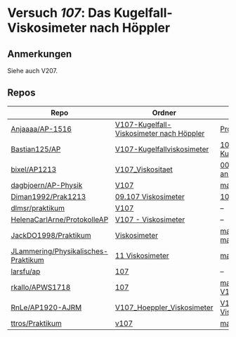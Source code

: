 # Versuch *107*: Das Kugelfall-Viskosimeter nach Höppler

## Anmerkungen
Siehe auch V207.

## Repos

|                                       Repo                                       |                                                                   Ordner                                                                    |                                                                                                                                                PDFs                                                                                                                                                 |
|----------------------------------------------------------------------------------|---------------------------------------------------------------------------------------------------------------------------------------------|-----------------------------------------------------------------------------------------------------------------------------------------------------------------------------------------------------------------------------------------------------------------------------------------------------|
|[Anjaaaa/AP-1516](../repo/Anjaaaa/AP-1516)                                        |[V107-Kugelfall-Viskosimeter nach Höppler](https://github.com/anjabeck/AP-1516/tree/master/V107-Kugelfall-Viskosimeter%20nach%20H%C3%B6ppler)|[Protokoll.pdf](https://docs.google.com/viewer?url=https://raw.githubusercontent.com/Anjaaaa/AP-1516/master/V107-Kugelfall-Viskosimeter%20nach%20H%C3%B6ppler/Protokoll.pdf)                                                                                                                         |
|[Bastian125/AP](../repo/Bastian125/AP)                                            |[V107-Kugelfallviskosimeter](https://github.com/Bastian125/AP/tree/master/V107-Kugelfallviskosimeter)                                        |[107 - Kugelfallviskosimeter.pdf](https://docs.google.com/viewer?url=https://raw.githubusercontent.com/Bastian125/AP/master/Versuche/107%20-%20Kugelfallviskosimeter.pdf)                                                                                                                            |
|[bixel/AP1213](../repo/bixel/AP1213)                                              |[V107_Viskositaet](https://github.com/bixel/AP1213/tree/master/V107_Viskositaet)                                                             |[00_protokoll.pdf](https://docs.google.com/viewer?url=https://raw.githubusercontent.com/bixel/AP1213/master/V107_Viskositaet/00_protokoll.pdf)<br/>[anleitung_V107.pdf](https://docs.google.com/viewer?url=https://raw.githubusercontent.com/bixel/AP1213/master/V107_Viskositaet/anleitung_V107.pdf)|
|[dagbjoern/AP-Physik](../repo/dagbjoern/AP-Physik)                                |[V107](https://github.com/dagbjoern/AP-Physik/tree/master/V107)                                                                              |[main.pdf](https://docs.google.com/viewer?url=https://raw.githubusercontent.com/dagbjoern/AP-Physik/master/V107/main.pdf)                                                                                                                                                                            |
|[Diman1992/Prak1213](../repo/Diman1992/Prak1213)                                  |[09.107 Viskosimeter](https://github.com/Diman1992/Prak1213/tree/master/09.107%20Viskosimeter)                                               |[107 protokoll.pdf](https://docs.google.com/viewer?url=https://raw.githubusercontent.com/Diman1992/Prak1213/master/09.107%20Viskosimeter/107%20protokoll.pdf)                                                                                                                                        |
|[dlmsr/praktikum](../repo/dlmsr/praktikum)                                        |[V107](https://github.com/dlmsr/praktikum/tree/master/V107)                                                                                  |–                                                                                                                                                                                                                                                                                                    |
|[HelenaCarlArne/ProtokolleAP](../repo/HelenaCarlArne/ProtokolleAP)                |[V107 - Viskosimeter](https://github.com/HelenaCarlArne/ProtokolleAP/tree/master/V107%20-%20Viskosimeter)                                    |–                                                                                                                                                                                                                                                                                                    |
|[JackDO1998/Praktikum](../repo/JackDO1998/Praktikum)                              |[Viskosimeter](https://github.com/JackDO1998/Praktikum/tree/main/Viskosimeter)                                                               |[main.pdf](https://docs.google.com/viewer?url=https://raw.githubusercontent.com/JackDO1998/Praktikum/main/Viskosimeter/main.pdf)<br/>[main_mit_anhang.pdf](https://docs.google.com/viewer?url=https://raw.githubusercontent.com/JackDO1998/Praktikum/main/Viskosimeter/main_mit_anhang.pdf)          |
|[JLammering/Physikalisches-Praktikum](../repo/JLammering/Physikalisches-Praktikum)|[11 Viskosimeter](https://github.com/JLammering/Physikalisches-Praktikum/tree/master/11%20Viskosimeter)                                      |[main.pdf](https://docs.google.com/viewer?url=https://raw.githubusercontent.com/NicoWeio/awesome-ap-pdfs/main/JLammering%E2%88%95Physikalisches-Praktikum/107/main.pdf) \*                                                                                                                           |
|[larsfu/ap](../repo/larsfu/ap)                                                    |[107](https://github.com/larsfu/ap/tree/master/107)                                                                                          |–                                                                                                                                                                                                                                                                                                    |
|[rkallo/APWS1718](../repo/rkallo/APWS1718)                                        |[107](https://github.com/rkallo/APWS1718/tree/master/107)                                                                                    |[main.pdf](https://docs.google.com/viewer?url=https://raw.githubusercontent.com/rkallo/APWS1718/master/107/main.pdf)<br/>[V107.pdf](https://docs.google.com/viewer?url=https://raw.githubusercontent.com/rkallo/APWS1718/master/107/V107.pdf)                                                        |
|[RnLe/AP1920-AJRM](../repo/RnLe/AP1920-AJRM)                                      |[V107_Hoeppler_Viskosimeter](https://github.com/RnLe/AP1920-AJRM/tree/master/V107_Hoeppler_Viskosimeter)                                     |[V107 Höppler Viskosimeter.pdf](https://docs.google.com/viewer?url=https://raw.githubusercontent.com/RnLe/AP1920-AJRM/master/V107_Hoeppler_Viskosimeter/V107%20H%C3%B6ppler%20Viskosimeter.pdf)                                                                                                      |
|[ttros/Praktikum](../repo/ttros/Praktikum)                                        |[v107](https://github.com/ttros/Praktikum/tree/main/Protokolle/v107)                                                                         |[main.pdf](https://docs.google.com/viewer?url=https://raw.githubusercontent.com/NicoWeio/awesome-ap-pdfs/main/ttros%E2%88%95Praktikum/107/main.pdf) \*                                                                                                                                               |
